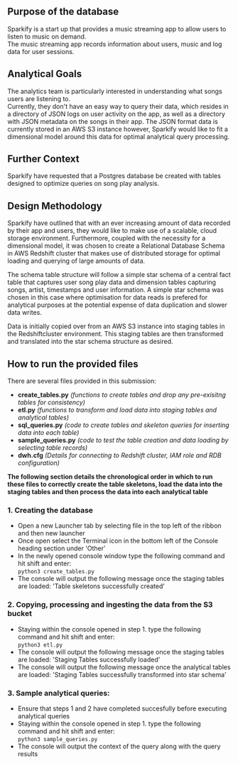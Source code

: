 ## Purpose of the database

Sparkify is a start up that provides a music streaming app to allow users to listen to music on demand.  
The music streaming app records information about users, music and log data for user sessions.

## Analytical Goals

The analytics team is particularly interested in understanding what songs users are listening to.  
Currently, they don't have an easy way to query their data, which resides in a directory of JSON logs on user activity on the app, as well as a directory with JSON metadata on the songs in their app. The JSON format data is currently stored in an AWS S3 instance however, Sparkify would like to fit a dimensional model around this data for optimal analytical query processing.

## Further Context

Sparkify have requested that a Postgres database be created with tables designed to optimize queries on song play analysis.

## Design Methodology

Sparkify have outlined that with an ever increasing amount of data recorded by their app and users, they would like to make use of a scalable, cloud storage environment. Furthermore, coupled with the necessity for a dimensional model, it was chosen to create a Relational Database Schema in AWS Redshift cluster that makes use of distributed storage for optimal loading and querying of large amounts of data.

The schema table structure will follow a simple star schema of a central fact table that captures user song play data and dimension tables capturing songs, artist, timestamps and user information. A simple star schema was chosen in this case where optimisation for data reads is prefered for analytical purposes at the potential expense of data duplication and slower data writes.

Data is initially copied over from an AWS S3 instance into staging tables in the Redshiftcluster environment. This staging tables are then transformed and translated into the star schema structure as desired. 

## How to run the provided files

There are several files provided in this submission:

- **create_tables.py** *(functions to create tables and drop any pre-exisitng tables for consistency)*
- **etl.py** *(functions to transform and load data into staging tables and analytical tables)*
- **sql_queries.py** *(code to create tables and skeleton queries for inserting data into each table)*
- **sample_queries.py** *(code to test the table creation and data loading by selecting table records)*
- **dwh.cfg** *(Details for connecting to Redshift cluster, IAM role and RDB configuration)*

**The following section details the chronological order in which to run these files to correctly create the table skeletons, load the data into the staging tables and then process the data into each analytical table**

### 1. Creating the database
- Open a new Launcher tab by selecting file in the top left of the ribbon and then new launcher
- Once open select the Terminal icon in the bottom left of the Console heading section under 'Other'
- In the newly opened console window type the following command and hit shift and enter:  
`python3 create_tables.py`
- The console will output the following message once the staging tables are loaded: 'Table skeletons successfully created'


### 2. Copying, processing and ingesting the data from the S3 bucket 
- Staying within the console opened in step 1. type the following command and hit shift and enter:  
`python3 etl.py`
- The console will output the following message once the staging tables are loaded: 'Staging Tables successfully loaded'
- The console will output the following message once the analytical tables are loaded: 'Staging Tables successfully transformed into star schema'


### 3. Sample analytical queries:
- Ensure that steps 1 and 2 have completed succesfully before executing analytical queries
- Staying within the console opened in step 1. type the following command and hit shift and enter:   
`python3 sample_queries.py`
- The console will output the context of the query along with the query results
